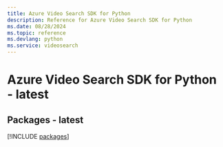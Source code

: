 ```yaml
---
title: Azure Video Search SDK for Python
description: Reference for Azure Video Search SDK for Python
ms.date: 08/28/2024
ms.topic: reference
ms.devlang: python
ms.service: videosearch
---
```

# Azure Video Search SDK for Python - latest
## Packages - latest
[!INCLUDE [packages](video-search-index.md)]